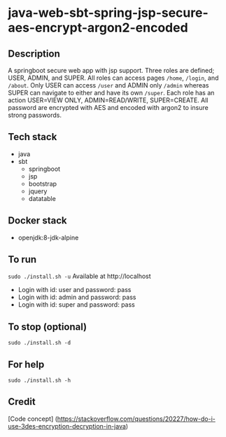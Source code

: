 # java-web-sbt-spring-jsp-secure-aes-encrypt-argon2-encoded

## Description
A springboot secure web app with jsp support.
Three roles are defined; USER, ADMIN, and SUPER. All roles
can access pages `/home`, `/login`, and `/about`. Only USER
can access `/user` and ADMIN only `/admin` whereas SUPER can
navigate to either and have its own `/super`. Each role
has an action USER=VIEW ONLY, ADMIN=READ/WRITE, SUPER=CREATE.
All password are encrypted with AES and encoded with argon2
to insure strong passwords.

## Tech stack
- java
- sbt
  - springboot
  - jsp
  - bootstrap
  - jquery
  - datatable

## Docker stack
- openjdk:8-jdk-alpine

## To run
`sudo ./install.sh -u`
Available at http://localhost
- Login with id: user and password: pass
- Login with id: admin and password: pass
- Login with id: super and password: pass

## To stop (optional)
`sudo ./install.sh -d`

## For help
`sudo ./install.sh -h`

## Credit
[Code concept] (https://stackoverflow.com/questions/20227/how-do-i-use-3des-encryption-decryption-in-java)
